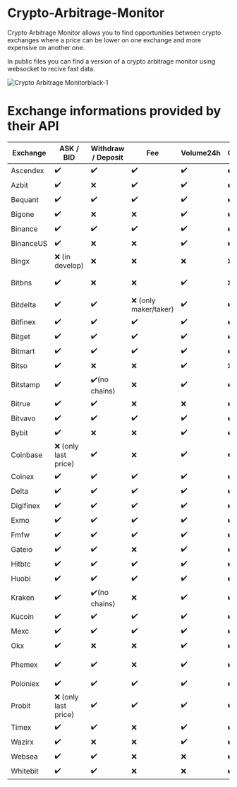 # Crypto-Arbitrage-Monitor
Crypto Arbitrage Monitor allows you to find opportunities between crypto exchanges where a price can be lower on one exchange and more expensive on another one.

In public files you can find a version of a crypto arbitrage monitor using websocket to recive fast data.



![Crypto Arbitrage Monitorblack-1](https://github.com/NotDev1/Crypto-Arbitrage-Monitor/assets/163204762/73868452-d5ea-4c38-87ae-742905045957)


# Exchange informations provided by their API

| Exchange  | ASK / BID | Withdraw / Deposit | Fee | Volume24h | Chart | Orderbook |
|-----------|-----------|--------------------|-----|-----------|-------|-----------|
| Ascendex  | ✔️        | ✔️                 | ✔️  | ✔️        | ✔️    | ✔️        |
| Azbit     | ✔️        | ❌                 | ✔️  | ✔️        | ✔️    | ✔️        |
| Bequant   | ✔️        | ✔️                 | ✔️  | ✔️        | ✔️    | ✔️        |
| Bigone    | ✔️        | ❌                 | ❌  | ✔️        | ✔️    | ✔️        |
| Binance   | ✔️        | ✔️                 | ✔️  | ✔️        | ✔️    | ✔️        |
| BinanceUS | ✔️        | ❌                 | ❌  | ✔️        | ✔️    | ✔️        |
| Bingx     | ❌ (in develop) | ❌            | ❌  | ❌        | ❌    | ❌        |
| Bitbns    | ✔️        | ❌                 | ❌  | ✔️        | ❌    | ✔️ (trade history ❌) |
| Bitdelta  | ✔️        | ✔️                 | ❌ (only maker/taker) | ✔️ | ✔️ | ✔️        |
| Bitfinex  | ✔️        | ✔️                 | ✔️  | ✔️        | ✔️    | ✔️        |
| Bitget    | ✔️        | ✔️                 | ✔️  | ✔️        | ✔️    | ✔️        |
| Bitmart   | ✔️        | ✔️                 | ✔️  | ✔️        | ✔️    | ✔️        |
| Bitso     | ✔️        | ❌                 | ❌  | ✔️        | ❌    | ✔️        |
| Bitstamp  | ✔️        | ✔️(no chains)      | ❌  | ✔️        | ✔️    | ✔️        |
| Bitrue    | ✔️        | ✔️                 | ❌  | ❌        | ✔️    | ✔️        |
| Bitvavo   | ✔️        | ✔️                 | ✔️  | ✔️        | ✔️    | ✔️        |
| Bybit     | ✔️        | ❌                 | ❌  | ✔️        | ✔️    | ✔️        |
| Coinbase  | ❌ (only last price) | ✔️   | ❌  | ✔️        | ✔️    | ✔️        |
| Coinex    | ✔️        | ✔️                 | ✔️  | ✔️        | ✔️    | ✔️        |
| Delta     | ✔️        | ✔️                 | ✔️  | ✔️        | ✔️    | ✔️        |
| Digifinex | ✔️        | ✔️                 | ✔️  | ✔️        | ✔️    | ✔️        |
| Exmo      | ✔️        | ✔️                 | ✔️  | ✔️        | ✔️    | ✔️        |
| Fmfw      | ✔️        | ✔️                 | ✔️  | ✔️        | ✔️    | ✔️        |
| Gateio    | ✔️        | ✔️                 | ❌  | ✔️        | ✔️    | ✔️        |
| Hitbtc    | ✔️        | ✔️                 | ✔️  | ✔️        | ✔️    | ✔️        |
| Huobi     | ✔️        | ✔️                 | ✔️  | ✔️        | ✔️    | ✔️        |
| Kraken    | ✔️        | ✔️(no chains)      | ❌  | ✔️        | ✔️    | ✔️        |
| Kucoin    | ✔️        | ✔️                 | ✔️  | ✔️        | ✔️    | ✔️        |
| Mexc      | ✔️        | ✔️                 | ✔️  | ✔️        | ✔️    | ✔️        |
| Okx       | ✔️        | ❌                 | ❌  | ✔️        | ✔️    | ❌        |
| Phemex    | ✔️        | ✔️                 | ❌  | ✔️        | ✔️    | ✔️ (Scaled!) |
| Poloniex  | ✔️        | ✔️                 | ✔️  | ✔️        | ✔️    | ✔️        |
| Probit    | ❌ (only last price) | ✔️   | ✔️  | ✔️        | ✔️    | ✔️        |
| Timex     | ✔️        | ✔️                 | ❌  | ✔️        | ✔️    | ❌        |
| Wazirx    | ✔️        | ❌                 | ❌  | ✔️        | ✔️    | ✔️        |
| Websea    | ✔️        | ✔️                 | ❌  | ❌        | ✔️    | ✔️        |
| Whitebit  | ✔️        | ✔️                 | ❌  | ❌        | ✔️    | ✔️        |
